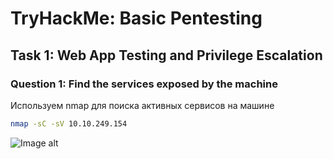 # TryHackMe: Basic Pentesting

## Task 1: Web App Testing and Privilege Escalation

### Question 1: Find the services exposed by the machine
Используем nmap для поиска активных сервисов на машине
```sh
nmap -sC -sV 10.10.249.154
```
![Image alt](https://github.com/Abends/TryHackMe_WriteUps/Basic-Pentesting-room/screenshots/1.png)
